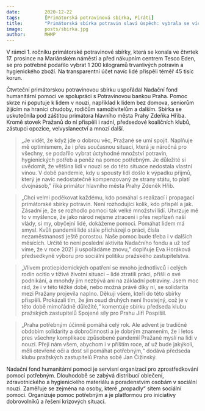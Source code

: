 ```yaml
---
date:         2020-12-22
tags:         [Primátorská potravinová sbírka, Piráti]
title:        "Primátorská sbírka potravin slaví úspěch: vybrala se více jak tuna potravin a téměř 45 tisíc korun"
image: 	      posts/sbirka.jpg
author:       MHMP
---
```

 
V rámci 1. ročníku primátorské potravinové sbírky, která se konala ve čtvrtek 17. prosince na Mariánském náměstí a před nákupním centrem Tesco Eden, se pro potřebné podařilo vybrat 1 200 kilogramů trvanlivých potravin a hygienického zboží. Na transparentní účet navíc lidé přispěli téměř 45 tisíc korun.

Čtvrteční primátorskou potravinovou sbírku uspořádal Nadační fond humanitární pomoci ve spolupráci s Potravinovou bankou Praha. Pomoc skrze ni poputuje k lidem v nouzi, například k lidem bez domova, seniorům žijícím na hranici chudoby, rodičům samoživitelům a dalším. Sbírka se uskutečnila pod záštitou primátora hlavního města Prahy Zdeňka Hřiba. Kromě stovek Pražanů do ní přispěli i radní, předsedové koaličních klubů, zástupci opozice, velvyslanectví a mnozí další.

> „Je vidět, že když jde o dobrou věc, Pražané se umí spojit. Naplňuje mě optimismem, že i přes současnou situaci, která je náročná pro všechny, se podařilo vybrat úctyhodné množství potravin, hygienických potřeb a peněz na pomoc potřebným. Je důležité si uvědomit, že většina lidí v nouzi se do této situace nedostala vlastní vinou. V době pandemie, kdy u spousty lidí došlo k výpadku příjmů, který je navíc nedostatečně kompenzovaný ze strany státu, to platí dvojnásob,” říká primátor hlavního města Prahy Zdeněk Hřib.

> „Chci velmi poděkovat každému, kdo pomáhal s realizací i propagací primátorské sbírky potravin. Není rozhodující kolik, kdo přispěl a jak. Zásadní je, že se rozhodlo pomoci tak velké množství lidí.  Utvrzuje mě to v myšlence, že jako národ nejsme ztraceni i přes nepřízeň naší vlády, si my, obyčejní lidé, dokážeme pomoci. Pomáhat lidem má smysl. Kvůli pandemii lidé stále přicházejí o práci, čísla nezaměstnanosti ještě porostou. Naše pomoc bude třeba i v dalších měsících. Určitě to není poslední aktivita Nadačního fondu a už teď víme, že v roce 2021 ji uspořádáme znovu,” doplňuje Eva Horáková předsedkyně výboru pro sociální politiku pražského zastupitelstva.

> „Vlivem protiepidemických opatření se mnoho jednotlivců i celých rodin ocitlo v tíživé životní situaci – lidé ztratili práci, přišli o své podnikání, a mnohdy jim nezbývá ani na základní potraviny. Jsem moc rád, že i v této těžké době, nebo možná právě díky ní, se solidarita mezi Pražany projevila naplno. Děkuji všem, kteří do této sbírky přispěli. Prokázali tím, že jim osud druhých není lhostejný, což je v této době mimořádně důležité,“ komentuje sbírku předseda klubu pražských zastupitelů Spojené síly pro Prahu Jiří Pospíšil.

> „Praha potřebným účinně pomáhá celý rok. Ale advent je tradičně obdobím solidarity a dobročinnosti a je dobrým znamením, že i letos pres všechny komplikace způsobené pandemií Pražané myslí na lidi v nouzi. Přeji nám všem, abychom i v příštím roce, ať už bude jakýkoli, měli otevřené oči a dost sil pomáhat potřebným,“ dodává předseda klubu pražských zastupitelů Praha sobě Jan Čižinský.

Nadační fond humanitární pomoci je servisní organizací pro zprostředkování pomoci potřebným. Dlouhodobě se zabývá distribucí oblečení, zdravotnického a hygienického materiálu a poradenstvím osobám v sociální nouzi. Zaměřuje se zejména na osoby, které „propadly“ sítem sociální pomoci. Organizuje pomoc potřebným a je platformou pro iniciativy dobrovolníků a řešení krizových situací.

 
